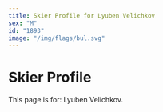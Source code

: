 ```yaml
---
title: Skier Profile for Lyuben Velichkov
sex: "M"
id: "1893"
image: "/img/flags/bul.svg" 
---
```


# Skier Profile

This page is for: Lyuben Velichkov.
    